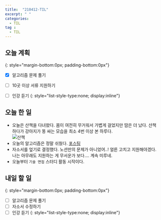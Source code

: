 ```yaml
---
title:  "210412-TIL"
excerpt: " "
categories: 
  - TIL
tag : 
  - TIL
---
```



## 오늘 계획
{: style="margin-bottom:0px; padding-bottom:0px"}

- [X] 알고리즘 문제 풀기
- [ ] 10곳 이상 서류 지원하기
- [ ] 인강 듣기
{: style="list-style-type:none; display:inline"}


## 오늘 한 일

- 오늘은 산책을 다녀왔다. 몸이 여전히 무거워서 가볍게 걸었지만 땀은 더 났다. 산책하다가 강아지가 똥 싸는 모습을 최소 4번 이상 본 하루다. <br> ![산책](https://user-images.githubusercontent.com/70805241/114423693-62fbeb80-9bf2-11eb-8fe1-145afc3091bd.png)
- 오늘의 알고리즘은 정말 쉬웠다. [포스팅](http://127.0.0.1:4000/algorithm/programmers-08/)
- 자소서를 엎기로 결정했다. 노션만의 문제가 아니었어..! 얼른 고치고 지원해야겠다. 나는 아무래도 지원하는 게 무서운가 보다.... 계속 미루네.
- 오늘부터 `기술 면접` 스터디 활동 시작이다. 

## 내일 할 일
{: style="margin-bottom:0px; padding-bottom:0px"}

- [ ] 알고리즘 문제 풀기
- [ ] 자소서 수정하기
- [ ] 인강 듣기
{: style="list-style-type:none; display:inline"}